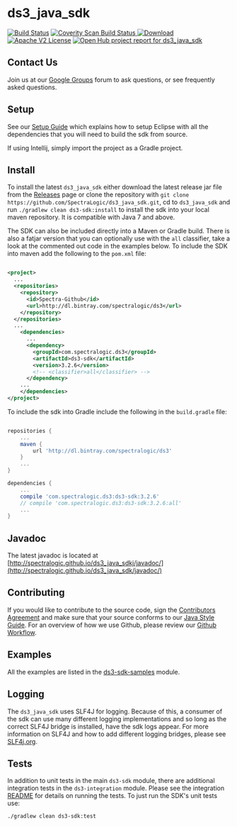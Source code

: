 ds3_java_sdk
============

[![Build Status](https://travis-ci.org/SpectraLogic/ds3_java_sdk.svg)](https://travis-ci.org/SpectraLogic/ds3_java_sdk)
<a href="https://scan.coverity.com/projects/4624">
  <img alt="Coverity Scan Build Status"
       src="https://scan.coverity.com/projects/4624/badge.svg"/>
</a>
[![Download](https://api.bintray.com/packages/spectralogic/ds3/ds3_java_sdk/images/download.svg) ](https://bintray.com/spectralogic/ds3/ds3_java_sdk/_latestVersion) 
[![Apache V2 License](http://img.shields.io/badge/license-Apache%20V2-blue.svg)](https://github.com/SpectraLogic/ds3_java_sdk/blob/master/LICENSE.md) [![Open Hub project report for ds3_java_sdk](https://www.openhub.net/p/ds3_java_sdk/widgets/project_thin_badge.gif)](https://www.openhub.net/p/ds3_java_sdk?ref=sample)

## Contact Us

Join us at our [Google Groups](https://groups.google.com/d/forum/spectralogicds3-sdks) forum to ask questions, or see frequently asked questions.

## Setup

See our [Setup Guide](./SETUP.md) which explains how to setup Eclipse with all the dependencies that you will need to build the sdk from source.

If using Intellij, simply import the project as a Gradle project.

## Install

To install the latest `ds3_java_sdk` either download the latest release jar file from the [Releases](../../releases) page or clone the repository with `git clone https://github.com/SpectraLogic/ds3_java_sdk.git`, cd to `ds3_java_sdk` and run `./gradlew clean ds3-sdk:install` to install the sdk into your local maven repository.  It is compatible with Java 7 and above.

The SDK can also be included directly into a Maven or Gradle build. There is also a fatjar version that you can optionally use with the `all` classifier, take a look at the commented out code in the examples below.  To include the SDK  into maven add the following to the `pom.xml` file:

```xml

<project>
  ...
  <repositories>
    <repository>
      <id>Spectra-Github</id>
      <url>http://dl.bintray.com/spectralogic/ds3</url>
    </repository>
  </repositories>
  ...
    <dependencies>
      ...
      <dependency>
        <groupId>com.spectralogic.ds3</groupId>
        <artifactId>ds3-sdk</artifactId>
        <version>3.2.6</version>
        <!-- <classifier>all</classifier> -->
      </dependency>
    ...
    </dependencies>
</project>

```

To include the sdk into Gradle include the following in the `build.gradle` file:

```groovy

repositories {
    ...
    maven {
        url 'http://dl.bintray.com/spectralogic/ds3'
    }
    ...
}

dependencies {
    ...
    compile 'com.spectralogic.ds3:ds3-sdk:3.2.6'
    // compile 'com.spectralogic.ds3:ds3-sdk:3.2.6:all'
    ...
}

```
## Javadoc

The latest javadoc is located at [http://spectralogic.github.io/ds3_java_sdkj/javadoc/](http://spectralogic.github.io/ds3_java_sdk/javadoc/)

## Contributing
If you would like to contribute to the source code, sign the [Contributors Agreement](https://developer.spectralogic.com/contributors-agreement/) and make sure that your source conforms to our [Java Style Guide](https://github.com/SpectraLogic/spectralogic.github.com/wiki/Java-Style-Guide).  For an overview of how we use Github, please review our [Github Workflow](https://github.com/SpectraLogic/spectralogic.github.com/wiki/Github-Workflow).

## Examples

All the examples are listed in the [ds3-sdk-samples](ds3-sdk-samples/src/main/java/com/spectralogic/ds3client/samples/) module.

## Logging

The `ds3_java_sdk` uses SLF4J for logging.  Because of this, a consumer of
the sdk can use many different logging implementations and so long as the
correct SLF4J bridge is installed, have the sdk logs appear.  For more
information on SLF4J and how to add different logging
bridges, please see [SLF4j.org](http://www.slf4j.org/manual.html).

## Tests

In addition to unit tests in the main `ds3-sdk` module, there are additional integration tests in the `ds3-integration` module.  Please see the integration [README](ds3-sdk-integration/README.md) for details on running the tests.  To just run the SDK's unit tests use:

    ./gradlew clean ds3-sdk:test
